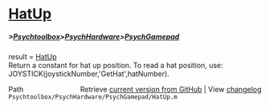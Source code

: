 # [HatUp](HatUp)
##### >[Psychtoolbox](Psychtoolbox)>[PsychHardware](PsychHardware)>[PsychGamepad](PsychGamepad)

result = [HatUp](HatUp)  
Return a constant for hat up position.  To read a hat position, use:  
JOYSTICK(joystickNumber,'GetHat',hatNumber).    




<div class="code_header" style="text-align:right;">
  <span style="float:left;">Path&nbsp;&nbsp;</span> <span class="counter">Retrieve <a href=
  "https://raw.github.com/Psychtoolbox-3/Psychtoolbox-3/beta/Psychtoolbox/PsychHardware/PsychGamepad/HatUp.m">current version from GitHub</a> | View <a href=
  "https://github.com/Psychtoolbox-3/Psychtoolbox-3/commits/beta/Psychtoolbox/PsychHardware/PsychGamepad/HatUp.m">changelog</a></span>
</div>
<div class="code">
  <code>Psychtoolbox/PsychHardware/PsychGamepad/HatUp.m</code>
</div>

